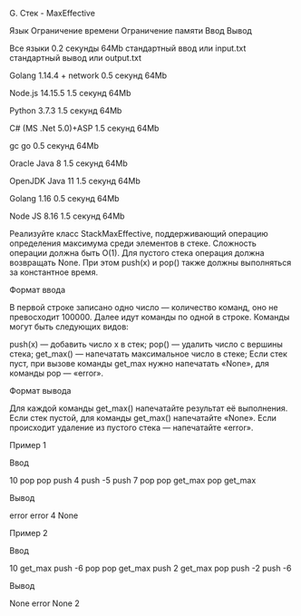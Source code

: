 G. Стек - MaxEffective

Язык	Ограничение времени	Ограничение памяти	Ввод	Вывод

Все языки	0.2 секунды	64Mb	стандартный ввод или input.txt	стандартный вывод или output.txt

Golang 1.14.4 + network	0.5 секунд	64Mb

Node.js 14.15.5	1.5 секунд	64Mb

Python 3.7.3	1.5 секунд	64Mb

C# (MS .Net 5.0)+ASP	1.5 секунд	64Mb

gc go	0.5 секунд	64Mb

Oracle Java 8	1.5 секунд	64Mb

OpenJDK Java 11	1.5 секунд	64Mb

Golang 1.16	0.5 секунд	64Mb

Node JS 8.16	1.5 секунд	64Mb

Реализуйте класс StackMaxEffective, поддерживающий операцию определения максимума среди элементов в стеке. Сложность операции должна быть O(1). Для пустого стека операция должна возвращать None. При этом push(x) и pop() также должны выполняться за константное время.

Формат ввода

В первой строке записано одно число — количество команд, оно не превосходит 100000. Далее идут команды по одной в строке. Команды могут быть следующих видов:

push(x) — добавить число x в стек;
pop() — удалить число с вершины стека;
get_max() — напечатать максимальное число в стеке;
Если стек пуст, при вызове команды get_max нужно напечатать «None», для команды pop — «error».

Формат вывода

Для каждой команды get_max() напечатайте результат её выполнения. Если стек пустой, для команды get_max() напечатайте «None». Если происходит удаление из пустого стека — напечатайте «error».

Пример 1

Ввод

10
pop
pop
push 4
push -5
push 7
pop
pop
get_max
pop
get_max

Вывод

error
error
4
None

Пример 2

Ввод	

10
get_max
push -6
pop
pop
get_max
push 2
get_max
pop
push -2
push -6

Вывод

None
error
None
2